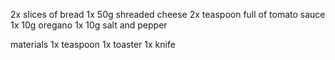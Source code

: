 2x slices of bread
1x 50g shreaded cheese
2x teaspoon full of tomato sauce
1x 10g oregano
1x 10g salt and pepper

materials
1x teaspoon
1x toaster
1x knife